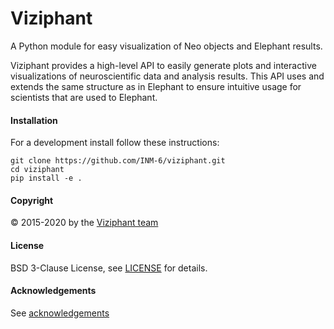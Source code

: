 # Viziphant

A Python module for easy visualization of Neo objects and Elephant results.

Viziphant provides a high-level API to easily generate plots and interactive visualizations of neuroscientific data and analysis results. This API uses and extends the same structure as in Elephant to ensure intuitive usage for scientists that are used to Elephant. 


#### Installation

For a development install follow these instructions:

```
git clone https://github.com/INM-6/viziphant.git
cd viziphant
pip install -e .
```


#### Copyright
:copyright: 2015-2020 by the [Viziphant team](doc/authors.rst)

#### License
BSD 3-Clause License, see [LICENSE](LICENSE) for details.


#### Acknowledgements
See [acknowledgements](doc/acknowledgements.rst)
